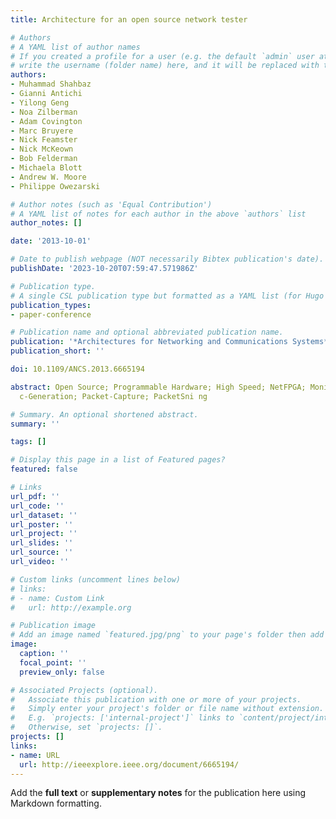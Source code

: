 ```yaml
---
title: Architecture for an open source network tester

# Authors
# A YAML list of author names
# If you created a profile for a user (e.g. the default `admin` user at `content/authors/admin/`), 
# write the username (folder name) here, and it will be replaced with their full name and linked to their profile.
authors:
- Muhammad Shahbaz
- Gianni Antichi
- Yilong Geng
- Noa Zilberman
- Adam Covington
- Marc Bruyere
- Nick Feamster
- Nick McKeown
- Bob Felderman
- Michaela Blott
- Andrew W. Moore
- Philippe Owezarski

# Author notes (such as 'Equal Contribution')
# A YAML list of notes for each author in the above `authors` list
author_notes: []

date: '2013-10-01'

# Date to publish webpage (NOT necessarily Bibtex publication's date).
publishDate: '2023-10-20T07:59:47.571986Z'

# Publication type.
# A single CSL publication type but formatted as a YAML list (for Hugo requirements).
publication_types:
- paper-conference

# Publication name and optional abbreviated publication name.
publication: '*Architectures for Networking and Communications Systems*'
publication_short: ''

doi: 10.1109/ANCS.2013.6665194

abstract: Open Source; Programmable Hardware; High Speed; NetFPGA; Monitoring; Tra
  c-Generation; Packet-Capture; PacketSni ng

# Summary. An optional shortened abstract.
summary: ''

tags: []

# Display this page in a list of Featured pages?
featured: false

# Links
url_pdf: ''
url_code: ''
url_dataset: ''
url_poster: ''
url_project: ''
url_slides: ''
url_source: ''
url_video: ''

# Custom links (uncomment lines below)
# links:
# - name: Custom Link
#   url: http://example.org

# Publication image
# Add an image named `featured.jpg/png` to your page's folder then add a caption below.
image:
  caption: ''
  focal_point: ''
  preview_only: false

# Associated Projects (optional).
#   Associate this publication with one or more of your projects.
#   Simply enter your project's folder or file name without extension.
#   E.g. `projects: ['internal-project']` links to `content/project/internal-project/index.md`.
#   Otherwise, set `projects: []`.
projects: []
links:
- name: URL
  url: http://ieeexplore.ieee.org/document/6665194/
---
```


Add the **full text** or **supplementary notes** for the publication here using Markdown formatting.
